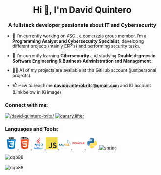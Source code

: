 

<h1 align="center">Hi 👋, I'm David Quintero</h1>
<h3 align="center">A fullstack developer passionate about IT and Cybersecurity</h3>

- 🔭 I’m currently working on [ASG , a comerzzia group member](https://www.asg-si.com/). I’m a **Programming Analyst and Cybersecurity Specialist**, developing different projects (mainly ERP's) and performing security tasks.

- 🌱 I’m currently learning **Cibersecurity** and studying **Double degrees in Software Engineering & Business Administration and Management**

- 👨‍💻 All of my projects are available at this GitHub account (just personal projects).

- 📫 How to reach me **davidquinterobrito@gmail.com** and IG account (Link below in IG image)

<h3 align="left">Connect with me:</h3>
<p align="left">
<a href="https://www.linkedin.com/in/david-quintero-brito/" target="blank"><img align="center" src="https://raw.githubusercontent.com/rahuldkjain/github-profile-readme-generator/master/src/images/icons/Social/linked-in-alt.svg" alt="/david-quintero-brito/" height="30" width="40" /></a>
<a href="https://instagram.com/canary.lifter" target="blank"><img align="center" src="https://raw.githubusercontent.com/rahuldkjain/github-profile-readme-generator/master/src/images/icons/Social/instagram.svg" alt="canary.lifter" height="30" width="40" /></a>
</p>

<h3 align="left">Languages and Tools:</h3>
<p align="left"> <a href="https://www.w3schools.com/css/" target="_blank" rel="noreferrer"> <img src="https://raw.githubusercontent.com/devicons/devicon/master/icons/css3/css3-original-wordmark.svg" alt="css3" width="40" height="40"/> </a> <a href="https://www.w3.org/html/" target="_blank" rel="noreferrer"> <img src="https://raw.githubusercontent.com/devicons/devicon/master/icons/html5/html5-original-wordmark.svg" alt="html5" width="40" height="40"/> </a> <a href="https://www.java.com" target="_blank" rel="noreferrer"> <img src="https://raw.githubusercontent.com/devicons/devicon/master/icons/java/java-original.svg" alt="java" width="40" height="40"/> </a> <a href="https://developer.mozilla.org/en-US/docs/Web/JavaScript" target="_blank" rel="noreferrer"> <img src="https://raw.githubusercontent.com/devicons/devicon/master/icons/javascript/javascript-original.svg" alt="javascript" width="40" height="40"/> </a> <a href="https://www.mysql.com/" target="_blank" rel="noreferrer"> <img src="https://raw.githubusercontent.com/devicons/devicon/master/icons/mysql/mysql-original-wordmark.svg" alt="mysql" width="40" height="40"/> </a> <a href="https://www.oracle.com/" target="_blank" rel="noreferrer"> <img src="https://raw.githubusercontent.com/devicons/devicon/master/icons/oracle/oracle-original.svg" alt="oracle" width="40" height="40"/> </a> <a href="https://www.python.org" target="_blank" rel="noreferrer"> <img src="https://raw.githubusercontent.com/devicons/devicon/master/icons/python/python-original.svg" alt="python" width="40" height="40"/> </a> <a href="https://spring.io/" target="_blank" rel="noreferrer"> <img src="https://www.vectorlogo.zone/logos/springio/springio-icon.svg" alt="spring" width="40" height="40"/> </a> </p>

<p><img align="center" src="https://github-readme-stats.vercel.app/api/top-langs?username=dqb88&show_icons=true&locale=en&layout=compact" alt="dqb88" /></p>

<p><img align="center" src="https://github-readme-streak-stats.herokuapp.com/?user=dqb88&" alt="dqb88" /></p>
